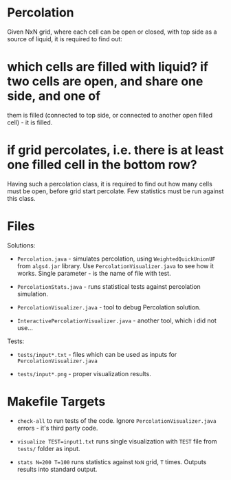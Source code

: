 Percolation
===========

Given NxN grid, where each cell can be open or closed, with top side as a source of liquid,
it is required to find out:

# which cells are filled with liquid? if two cells are open, and share one side, and one of
them is filled (connected to top side, or connected to another open filled cell) - it is
filled.

# if grid percolates, i.e. there is at least one filled cell in the bottom row?

Having such a percolation class, it is required to find out how many cells must be open,
before grid start percolate. Few statistics must be run against this class.

Files
=====

Solutions:

* `Percolation.java` - simulates percolation, using `WeightedQuickUnionUF` from `algs4.jar`
library. Use `PercolationVisualizer.java` to see how it works. Single parameter - is the
name of file with test.

* `PercolationStats.java` - runs statistical tests against percolation simulation.

* `PercolationVisualizer.java` - tool to debug Percolation solution.

* `InteractivePercolationVisualizer.java` - another tool, which i did not use...

Tests:

* `tests/input*.txt` - files which can be used as inputs for `PercolationVisualizer.java`

* `tests/input*.png` - proper visualization results.

Makefile Targets
================

* `check-all` to run tests of the code. Ignore `PercolationVisualizer.java` errors - it's
third party code.

* `visualize TEST=input1.txt` runs single visualization with `TEST` file from `tests/`
folder as input.

* `stats N=200 T=100` runs statistics against `NxN` grid, `T` times. Outputs results into
standard output.
